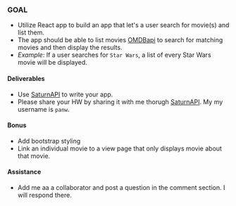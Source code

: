 ### GOAL 
- Utilize React app to build an app that let's a user search for movie(s) and list them.
- The app should be able to list movies [OMDBapi](http://www.omdbapi.com/) to search for matching movies and then display the results.
 - *Example*: If a user searches for `Star Wars`, a list of every Star Wars movie will be displayed.

#### Deliverables
- Use [SaturnAPI](https://SaturnAPI.com/) to write your app.
- Please share your HW by sharing it with me thorugh [SaturnAPI](https://SaturnAPI.com/). My my username is `panw`.

#### Bonus
- Add bootstrap styling
- Link an individual movie to a view page that only displays movie about that movie.

#### Assistance
- Add me aa a collaborator and post a question in the comment section. I will respond there.
